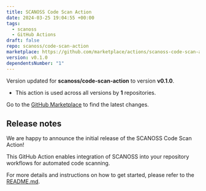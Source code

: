 ```yaml
---
title: SCANOSS Code Scan Action
date: 2024-03-25 19:04:55 +00:00
tags:
  - scanoss
  - GitHub Actions
draft: false
repo: scanoss/code-scan-action
marketplace: https://github.com/marketplace/actions/scanoss-code-scan-action
version: v0.1.0
dependentsNumber: "1"
---
```



Version updated for **scanoss/code-scan-action** to version **v0.1.0**.
- This action is used across all versions by **1** repositories.

Go to the [GitHub Marketplace](https://github.com/marketplace/actions/scanoss-code-scan-action) to find the latest changes.

## Release notes

We are happy to announce the initial release of the SCANOSS Code Scan Action!

This GitHub Action enables integration of SCANOSS into your repository workflows for automated code scanning.

For more details and instructions on how to get started, please refer to the [README.md](https://github.com/scanoss/code-scan-action/blob/main/README.md).

